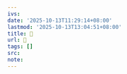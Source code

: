 ```yaml
---
ivs:
date: '2025-10-13T11:29:14+08:00'
lastmod: '2025-10-13T13:04:51+08:00'
title: 󰠫
url: 󰠫
tags: []
src:
note:
---
```

